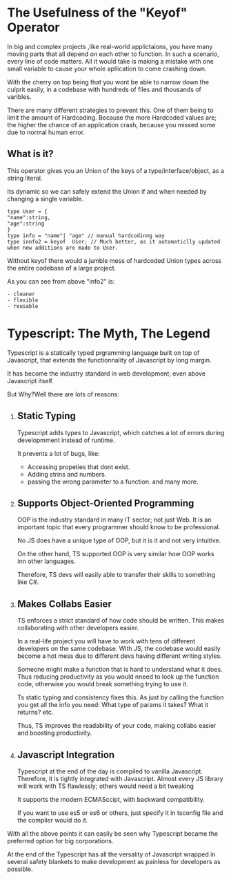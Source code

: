 # The Usefulness of the "Keyof" Operator

In big and complex projects ,like real-world applictaions, you have many moving parts that all depend on each other to function. In such a scenario, every line of code matters. All it would take is making a mistake with one small variable to cause your whole apllication to come crashing down.

With the cherry on top being that you wont be able to narrow down the culprit easily, in a codebase with hundreds of files and thousands of varibles.

There are many different strategies to prevent this. One of them being to limit the amount of Hardcoding. Because the more Hardcoded values are; the higher the chance of an application crash, because you missed some due to normal human error.

## What is it?

This operator gives you an Union of the keys of a type/interface/object, as a string literal.

Its dynamic so we can safely extend the Union if and when needed by changing a single variable.

```
type User = {
"name":string,
"age":string
}
type info = "name"| "age" // manual hardcodinng way
type innfo2 = keyof  User; // Much better, as it automaticlly updated when new additions are made to User.
```

Without keyof there would a jumble mess of hardcoded Union types across the entire codebase of a large project.

As you can see from above "info2" is:

    - cleaner
    - flexible
    - reusable

# Typescript: The Myth, The Legend

Typescript is a statically typed prgramming language built on top of Javascript, that extends the functionnality of Javascript by long margin.

It has become the industry standard in web development; even above Javascript itself.

But Why?Well there are lots of reasons:

1. ## Static Typing

   Typescript adds types to Javascript, which catches a lot of errors during developmment instead of runtime.

   It prevents a lot of bugs, like:

   - Accessing propeties that dont exist.
   - Adding strins and numbers.
   - passing the wrong parameter to a function. and many more.

2. ## Supports Object-Oriented Programming

   OOP is the industry standard in many IT sector; not just Web. It is an important topic that every programmer should know to be professional.

   No JS does have a unique type of OOP, but it is it and not very intuitive.

   On the other hand, TS supported OOP is very similar how OOP works inn other languages.

   Therefore, TS devs will easily able to transfer their skills to something like C#.

3. ## Makes Collabs Easier

   TS enforces a strict standard of how code should be written. This makes collaborating with other developers easier.

   In a real-life project you will have to work with tens of different developers on the same codebase. With JS, the codebase would easily become a hot mess due to different devs having different writing styles.

   Someone might make a function that is hard to understand what it does. Thus reducing productivity as you would nneed to look up the function code, otherwise you would break something trying to use it.

   Ts static typing and consistency fixes this. As just by calling the function you get all the info you need: What type of params it takes? What it returns? etc.

   Thus, TS improves the readability of your code, making collabs easier and boosting productivity.

4. ## Javascript Integration

   Typescript at the end of the day is compiled to vanilla Javascript. Therefore, it is tightly integrated with Javascript. Almost every JS library will work with TS flawlessly; others would need a bit tweaking

   It supports the modern ECMASccipt, with backward compatibility.

   If you want to use es5 or es6 or others, just specify it in tsconfig file and the compiler would do it.

With all the above points it can easily be seen why Typescript became the preferred option for big corporations.

At the end of the Typescript has all the versality of Javascript wrapped in several safety blankets to make development as painless for developers as possible.
